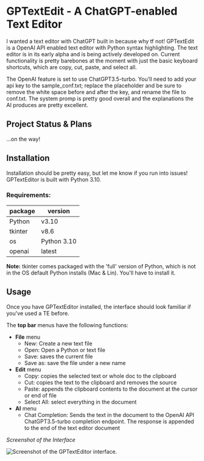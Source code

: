 # GPTextEdit - A ChatGPT-enabled Text Editor

I wanted a text editor with ChatGPT built in because why tf not! GPTextEdit is a OpenAI API enabled text editor with Python syntax highlighting. The text editor is in its early alpha and is being actively developed on. Current functionality is pretty barebones at the moment with just the basic keyboard shortcuts, which are copy, cut, paste, and select all. 

The OpenAI feature is set to use ChatGPT3.5-turbo. You'll need to add your api key to the sample_conf.txt; replace the placeholder and be sure to remove the white space before and after the key, and rename the file to conf.txt. The system promp is pretty good overall and  the explanations the AI produces are pretty excellent.

## Project Status & Plans
...on the way!

## Installation
Installation should be pretty easy, but let me know if you run into issues! GPTextEditor is built with Python 3.10.

### Requirements:

| package | version |
|---------|---------|
| Python | v3.10 |
| tkinter | v8.6 |
| os | Python 3.10 |
| openai | latest |

**Note:** tkinter comes packaged with the 'full' version of Python, which is not in the OS default Python installs (Mac & Lin). You'll have to install it.

## Usage

Once you have GPTextEditor installed, the interface should look familiar if you've used a TE before.

The **top bar** menus have the following functions:
- **File** menu
  - New: Create a new text file
  - Open: Open a Python or text file
  - Save: saves the current file
  - Save as: save the file under a new name
- **Edit** menu
  - Copy: copies the selected text or whole doc to the clipboard
  - Cut: copies the text to the clipboard and removes the source
  - Paste: appends the clipboard contents to the document at the cursor or end of file
  - Select All: select everything in the document
- **AI** menu
  - Chat Completion: Sends the text in the document to the OpenAI API ChatGPT3.5-turbo completion endpoint. The response is appended to the end of the text editor document

*Screenshot of the Interface*

![Screenshot of the GPTextEditor interface.](https://github.com/970C/gptexteditor/blob/master/Screenshot%20from%202023-03-20%2007-27-12.png)
